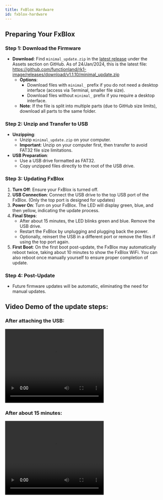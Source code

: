 ```yaml
---
title: FxBlox Hardware
id: fxblox-hardware
---
```


## Preparing Your FxBlox

### Step 1: Download the Firmware

- **Download**: Find `minimal_update.zip` in the [latest release](https://github.com/functionland/rk1-image/releases/latest) under the Assets section on GitHub. As of 24/Jan/2024, this is the latest file: https://github.com/functionland/rk1-image/releases/download/v1.1.10/minimal_update.zip
  - **Options**:
    - Download files with `minimal_` prefix if you do not need a desktop interface (access via Terminal, smaller file size).
    - Download files without `minimal_` prefix if you require a desktop interface.
  - **Note**: If the file is split into multiple parts (due to GitHub size limits), download all parts to the same folder.

### Step 2: Unzip and Transfer to USB

- **Unzipping**:
  - Unzip `minimal_update.zip` on your computer.
  - **Important**: Unzip on your computer first, then transfer to avoid FAT32 file size limitations.
- **USB Preparation**:
  - Use a USB drive formatted as FAT32.
  - Copy unzipped files directly to the root of the USB drive.

### Step 3: Updating FxBlox

1. **Turn Off**: Ensure your FxBlox is turned off.
2. **USB Connection**: Connect the USB drive to the top USB port of the FxBlox. (Only the top port is designed for updates)
3. **Power On**: Turn on your FxBlox. The LED will display green, blue, and then yellow, indicating the update process.
4. **Final Steps**:
   - After about 15 minutes, the LED blinks green and blue. Remove the USB drive.
   - Restart the FxBlox by unplugging and plugging back the power.
   - Optionally, reinsert the USB in a different port or remove the files if using the top port again.
5. **First Boot**: On the first boot post-update, the FxBlox may automatically reboot twice, taking about 10 minutes to show the FxBlox WiFi. You can also reboot once manually yourself to ensure proper completion of update.

### Step 4: Post-Update

- Future firmware updates will be automatic, eliminating the need for manual updates.

## Video Demo of the update steps:

### After attaching the USB:
<video width="320" height="240" controls>
  <source src="https://github.com/functionland/rk1-image/assets/6176518/06ddf8ed-61a0-4031-b48d-77f7f7ba79eb" type="video/mp4">
  Your browser does not support the video tag.
</video>

### After about 15 minutes:
<video width="320" height="240" controls>
  <source src="https://github.com/functionland/rk1-image/assets/6176518/6176518/71d42e46-1cc8-4ab7-b573-a11eeaea3289" type="video/mp4">
  Your browser does not support the video tag.
</video>